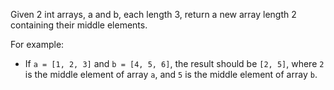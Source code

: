 Given 2 int arrays, a and b, each length 3, return a new array length 2 containing their middle elements.

For example:
- If `a = [1, 2, 3]` and `b = [4, 5, 6]`, the result should be `[2, 5]`, where `2` is the middle element of array `a`, and `5` is the middle element of array `b`.
